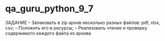 # qa_guru_python_9_7
ЗАДАНИЕ
– Запаковать в zip архив несколько разных файлов: pdf, xlsx, csv;
– Положить его в ресурсы;
– Реализовать чтение и проверку содержимого каждого файла из архива

